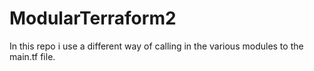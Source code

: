 # ModularTerraform2

In this repo i use a different way of calling in the various modules to the main.tf file.
